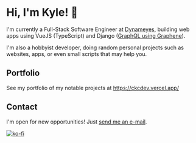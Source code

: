 # Hi, I'm Kyle! 👋
I'm currently a Full-Stack Software Engineer at [Dynameyes](https://www.dynameyes.dev/), building web apps using VueJS (TypeScript) and Django ([GraphQL using Graphene](https://docs.graphene-python.org/)).

I'm also a hobbyist developer, doing random personal projects such as websites, apps, or even small scripts that may help you.

## Portfolio

See my portfolio of my notable projects at https://ckcdev.vercel.app/

## Contact
I'm open for new opportunities! Just [send me an e-mail](mailto:ckching.dev@gmail.com).

[![ko-fi](https://ko-fi.com/img/githubbutton_sm.svg)](https://ko-fi.com/L4L2OU9W8)
